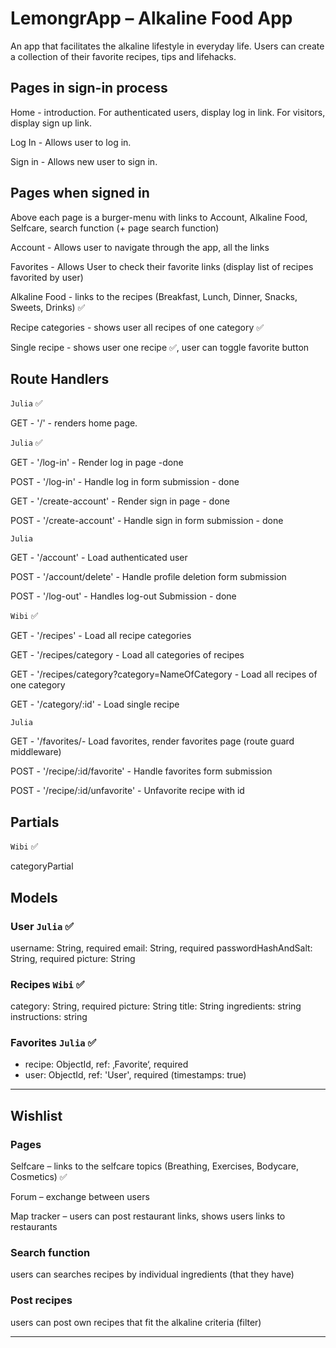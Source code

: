 # LemongrApp – Alkaline Food App

An app that facilitates the alkaline lifestyle in everyday life. Users can create a collection of their favorite recipes, tips and lifehacks.

## Pages in sign-in process

Home - introduction. For authenticated users, display log in link. For visitors, display sign up link.

Log In - Allows user to log in.

Sign in - Allows new user to sign in.

## Pages when signed in

Above each page is a burger-menu with links to Account, Alkaline Food, Selfcare, search function (+ page search function)

Account - Allows user to navigate through the app, all the links

Favorites - Allows User to check their favorite links (display list of recipes favorited by user)

Alkaline Food - links to the recipes (Breakfast, Lunch, Dinner, Snacks, Sweets,
Drinks) ✅

Recipe categories - shows user all recipes of one category ✅

Single recipe - shows user one recipe ✅, user can toggle favorite button

## Route Handlers

`Julia` ✅

GET - '/' - renders home page.

`Julia` ✅

GET - '/log-in' - Render log in page -done

POST - '/log-in' - Handle log in form submission - done

GET - '/create-account' - Render sign in page - done

POST - '/create-account' - Handle sign in form submission - done

`Julia`

GET - '/account' - Load authenticated user

POST - '/account/delete' - Handle profile deletion form submission

POST - '/log-out' - Handles log-out Submission - done

`Wibi` ✅

GET - '/recipes' - Load all recipe categories

GET - '/recipes/category - Load all categories of recipes

GET - '/recipes/category?category=NameOfCategory - Load all recipes of one category

GET - '/category/:id' - Load single recipe

`Julia`

GET - '/favorites/- Load favorites, render favorites page (route guard middleware)

POST - '/recipe/:id/favorite' - Handle favorites form submission

POST - '/recipe/:id/unfavorite' - Unfavorite recipe with id

## Partials

`Wibi` ✅

categoryPartial

## Models

### User `Julia` ✅

username: String, required
email: String, required
passwordHashAndSalt: String, required
picture: String

### Recipes `Wibi` ✅

category: String, required
picture: String
title: String
ingredients: string
instructions: string

### Favorites `Julia` ✅

- recipe: ObjectId, ref: ‚Favorite‘, required
- user: ObjectId, ref: 'User', required
  (timestamps: true)

---

## Wishlist

### Pages

Selfcare – links to the selfcare topics (Breathing, Exercises, Bodycare, Cosmetics) ✅

Forum – exchange between users

Map tracker – users can post restaurant links, shows users links to restaurants

### Search function

users can searches recipes by individual ingredients (that they have)

### Post recipes

users can post own recipes that fit the alkaline criteria (filter)

---
